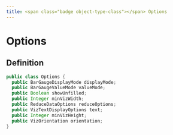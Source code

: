 ```yaml
---
title: <span class="badge object-type-class"></span> Options
---
```

# <span class="badge object-type-class"></span> Options

## Definition

```java
public class Options {
  public BarGaugeDisplayMode displayMode;
  public BarGaugeValueMode valueMode;
  public Boolean showUnfilled;
  public Integer minVizWidth;
  public ReduceDataOptions reduceOptions;
  public VizTextDisplayOptions text;
  public Integer minVizHeight;
  public VizOrientation orientation;
}
```
